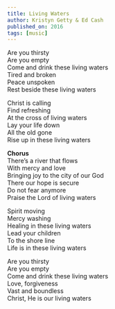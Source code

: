 ```yaml
---
title: Living Waters
author: Kristyn Getty & Ed Cash
published_on: 2016
tags: [music]
---
```


Are you thirsty   
Are you empty   
Come and drink these living waters   
Tired and broken   
Peace unspoken   
Rest beside these living waters   

Christ is calling   
Find refreshing   
At the cross of living waters    
Lay your life down   
All the old gone   
Rise up in these living waters   

**Chorus**   
There’s a river that flows   
With mercy and love   
Bringing joy to the city of our God    
There our hope is secure   
Do not fear anymore   
Praise the Lord of living waters   

Spirit moving   
Mercy washing   
Healing in these living waters    
Lead your children   
To the shore line   
Life is in these living waters   

Are you thirsty   
Are you empty   
Come and drink these living waters   
Love, forgiveness   
Vast and boundless   
Christ, He is our living waters   